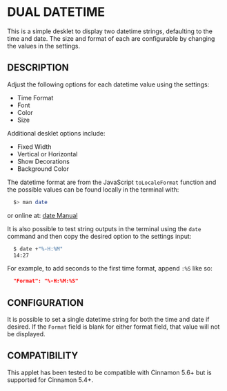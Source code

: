 DUAL DATETIME
=============

This is a simple desklet to display two datetime strings, defaulting to the time
and date. The size and format of each are configurable by changing the values
in the settings.

DESCRIPTION
-----------

Adjust the following options for each datetime value using the settings:

* Time Format
* Font
* Color
* Size

Additional desklet options include:

* Fixed Width
* Vertical or Horizontal
* Show Decorations
* Background Color

The datetime format are from the JavaScript `toLocaleFormat` function and the
possible values can be found locally in the terminal with:

```bash
  $> man date
```

or online at:
[date Manual](https://man7.org/linux/man-pages/man1/date.1.html)

It is also possible to test string outputs in the terminal using the `date`
command and then copy the desired option to the settings input:

```bash
  $ date +"%-H:%M"
  14:27
```

For example, to add seconds to the first time format, append `:%S` like so:

```json
  "Format": "%-H:%M:%S"
```

CONFIGURATION
-------------

It is possible to set a single datetime string for both the time and date if
desired. If the `Format` field is blank for either format field, that value will
not be displayed.

COMPATIBILITY
-------------

This applet has been tested to be compatible with Cinnamon 5.6+ but is
supported for Cinnamon 5.4+.
